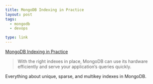 ```yaml
---
title: MongoDB Indexing in Practice
layout: post
tags:
  - mongodb
  - devops

type: link
---
```


<a href="http://www.cloudcomputingdevelopment.net/mongodb-indexing-in-practice/">MongoDB Indexing in Practice</a>

> With the right indexes in place, MongoDB can use its hardware efficiently and serve your application’s queries quickly.

Everything about unique, sparse, and multikey indexes in MongoDB.
